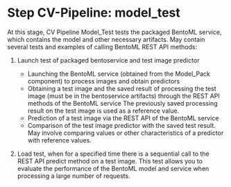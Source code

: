 # Step CV-Pipeline: model_test

At this stage, CV Pipeline Model_Test tests the packaged BentoML service, which contains the model and other necessary artifacts.
May contain several tests and examples of calling BentoML REST API methods:
1. Launch test of packaged bentoservice and test image predictor
     - Launching the BentoML service (obtained from the Model_Pack component) to process images and obtain predictors
     - Obtaining a test image and the saved result of processing the test image (must be in the bentoservice artifacts) through the REST API methods of the BentoML service
       The previously saved processing result on the test image is used as a reference value.
     - Prediction of a test image via the REST API of the BentoML service
     - Comparison of the test image predictor with the saved test result. May involve comparing values or other characteristics of a predictor with reference values.

2. Load test, when for a specified time there is a sequential call to the REST API predict method on a test image.
    This test allows you to evaluate the performance of the BentoML model and service when processing a large number of requests.
    
    